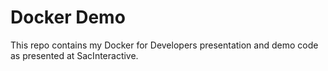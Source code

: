 # Docker Demo

This repo contains my Docker for Developers presentation and demo code as presented at SacInteractive.